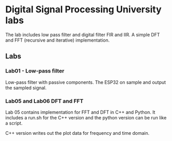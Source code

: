 # Digital Signal Processing University labs

The lab includes low pass filter and digital filter FIR and IIR. A simple DFT
and FFT (recursive and iterative) implementation.

## Labs

### Lab01 - Low-pass filter

Low-pass filter with passive components. The ESP32 on sample and output the sampled signal.

### Lab05 and Lab06 DFT and FFT

Lab 05 contains implementation for FFT and DFT in C++ and Python. It includes a
run.sh for the C++ version and the python version can be run like a script.

C++ version writes out the plot data for frequency and time domain.

